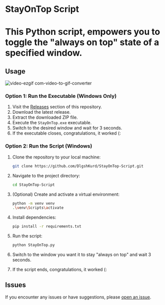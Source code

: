 # StayOnTop Script

# This Python script, empowers you to toggle the "always on top" state of a specified window.

## Usage


![video-ezgif com-video-to-gif-converter](https://github.com/DlgshKurd/StayOnTop-Script/assets/96995162/b06bfcc3-f4ac-4785-985b-3220923a9c44)


### Option 1: Run the Executable (Windows Only)

1. Visit the [Releases](https://github.com/DlgshKurd/StayOnTop-Script/releases) section of this repository.
2. Download the latest release.
3. Extract the downloaded ZIP file.
4. Execute the `StayOnTop.exe` executable.
5. Switch to the desired window and wait for 3 seconds.
6. If the executable closes, congratulations, it worked (:

### Option 2: Run the Script (Windows)

1. Clone the repository to your local machine:

    ```bash
    git clone https://github.com/DlgshKurd/StayOnTop-Script.git
    ```

2. Navigate to the project directory:

    ```bash
    cd StayOnTop-Script
    ```

3. (Optional) Create and activate a virtual environment:

    ```bash
    python -m venv venv
    .\venv\Scripts\activate
    ```

4. Install dependencies:

    ```bash
    pip install -r requirements.txt
    ```

5. Run the script:

    ```bash
    python StayOnTop.py
    ```
   
6. Switch to the window you want it to stay "always on top" and wait 3 seconds.
7. If the script ends, congratulations, it worked (:

## Issues

If you encounter any issues or have suggestions, please [open an issue](https://github.com/DelgshSeli/StayOnTop-Script/issues).

